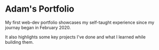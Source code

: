 # Adam's Portfolio
My first web-dev portfolio showcases my self-taught experience since my journay began in February 2020.

It also highlights some key projects I've done and what I learned while building them.